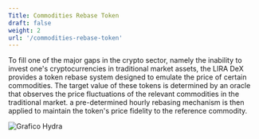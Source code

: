 ```yaml
---
Title: Commodities Rebase Token
draft: false
weight: 2
url: '/commodities-rebase-token'
---
```



To fill one of the major gaps in the crypto sector, namely the inability to invest one's cryptocurrencies in traditional market assets, the LIRA DeX provides a token rebase system designed to emulate the price of certain commodities. The target value of these tokens is determined by an oracle that observes the price fluctuations of the relevant commodities in the traditional market. a pre-determined hourly rebasing mechanism is then applied to maintain the token's price fidelity to the reference commodity.

![Grafico Hydra](/images/GraficoHydra.png)
